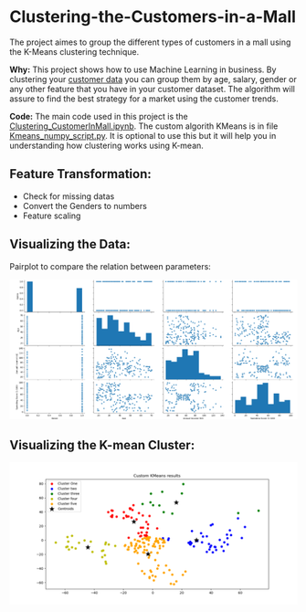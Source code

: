 # Clustering-the-Customers-in-a-Mall

The project aimes to group the different types of customers in a mall using the K-Means clustering technique.  

**Why:** This project shows how to use Machine Learning in business. By clustering your [customer data](https://github.com/srikanthv0610/Clustering-the-Customers-in-a-Mall/tree/main/dataset) you can group them by age, salary, gender or any other feature that you have in your customer dataset. The algorithm will assure to find the best strategy for a market using the customer trends.

**Code:** The main code used in this project is the [Clustering_CustomerInMall.ipynb](https://github.com/srikanthv0610/Clustering-the-Customers-in-a-Mall/blob/main/Clustering_CustomersInMall.py). The custom algorith KMeans is in file [Kmeans_numpy_script.py](https://github.com/srikanthv0610/Clustering-the-Customers-in-a-Mall/blob/main/Kmean_numpy_scipt.py). It is optional to use this but it will help you in understanding how clustering works using K-mean.

## Feature Transformation:

* Check for missing datas
* Convert the Genders to numbers
* Feature scaling

## Visualizing the Data:

Pairplot to compare the relation between parameters:

![Correlation_plot](https://github.com/srikanthv0610/Clustering-the-Customers-in-a-Mall/blob/main/plots/Figure_2.png)

## Visualizing the K-mean Cluster:

![Cluster_plot](https://github.com/srikanthv0610/Clustering-the-Customers-in-a-Mall/blob/main/plots/Figure_3.png)

